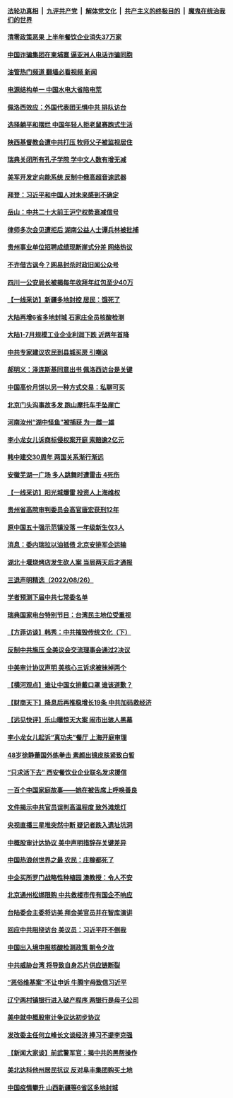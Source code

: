 ####  [法轮功真相](../../../../basic/blob/master/README.md?t=08280431) &nbsp;|&nbsp; [九评共产党](../../../../9ping.md/blob/master/README.md?t=08280431) &nbsp;|&nbsp; [解体党文化](../../../../jtdwh.md/blob/master/README.md?t=08280431)  &nbsp;|&nbsp; [共产主义的终极目的](../../../../gczydzjmd.md/blob/master/README.md?t=08280431) &nbsp;|&nbsp; [魔鬼在统治我们的世界](../../../../mgztzwmdsj.md/blob/master/README.md?t=08280431) 

#### [清零政策恶果 上半年餐饮企业消失37万家](../pages/nsc413/n13811634.md?t=08280431) 

#### [中国诈骗集团在柬埔寨 逼亚洲人电话诈骗同胞](../pages/nsc413/n13811627.md?t=08280431) 

#### [油管热门频道 翻墙必看视频 新闻](http://45.76.130.85:81/youtube.html?08280431)

#### [电源结构单一 中国水电大省陷电荒](../pages/nsc413/n13811628.md?t=08280431) 

#### [佩洛西效应：外国代表团无惧中共 排队访台](../pages/nsc413/n13811609.md?t=08280431) 

#### [选择躺平和摆烂 中国年轻人拒老鼠赛跑式生活](../pages/nsc413/n13811578.md?t=08280431) 

#### [陕西基督教会遭中共打压 牧师父子被监视居住](../pages/nsc413/n13811611.md?t=08280431) 

#### [瑞典关闭所有孔子学院 学中文人数有增无减](../pages/nsc413/n13811571.md?t=08280431) 

#### [美军开发定向能系统 反制中俄高超音速武器](../pages/nsc413/n13811549.md?t=08280431) 

#### [拜登：习近平和中国人对未来感到不确定](../pages/nsc413/n13811569.md?t=08280431) 

#### [岳山：中共二十大前王沪宁权势衰减信号](../pages/nsc413/n13811464.md?t=08280431) 

#### [律师多次会见遭拒后 湖南公益人士谭兵林被批捕](../pages/nsc413/n13811523.md?t=08280431) 

#### [贵州事业单位招聘成绩现断崖式分差 网络热议](../pages/nsc413/n13811460.md?t=08280431) 

#### [不许借古讽今？网易封杀时政旧闻公众号](../pages/nsc413/n13811333.md?t=08280431) 

#### [四川一公安局长被揭每年收拜年红包至少40万](../pages/nsc413/n13811488.md?t=08280431) 

#### [【一线采访】新疆多地封控 居民：饿死了](../pages/nsc413/n13811399.md?t=08280431) 

#### [大陆再增6省多地封城 石家庄全员核酸检测](../pages/nsc413/n13811423.md?t=08280431) 

#### [大陆1-7月规模工业企业利润下跌 近两年首降](../pages/nsc413/n13810736.md?t=08280431) 

#### [中共专家建议农民到县城买房 引嘲讽](../pages/nsc413/n13811424.md?t=08280431) 

#### [郝明义：泽连斯基同意出书 佩洛西访台是关键](../pages/nsc413/n13811133.md?t=08280431) 

#### [中国高价月饼以另一种方式交易：私聊可买](../pages/nsc413/n13811337.md?t=08280431) 

#### [北京门头沟事故多发 跑山摩托车手坠崖亡](../pages/nsc413/n13811392.md?t=08280431) 

#### [河南汝州“湖中怪鱼”被捕获 为一雌一雄](../pages/nsc413/n13811348.md?t=08280431) 

#### [李小龙女儿诉商标侵权案开庭 索赔逾2亿元](../pages/nsc413/n13811367.md?t=08280431) 

#### [韩中建交30周年 两国关系渐行渐远](../pages/nsc413/n13811343.md?t=08280431) 

#### [安徽芜湖一广场 多人跳舞时遭雷击 4死伤](../pages/nsc413/n13811261.md?t=08280431) 

#### [【一线采访】阳光城爆雷 投资人上海维权](../pages/nsc413/n13810845.md?t=08280431) 

#### [贵州省高院审判委员会高官唐宏获刑12年](../pages/nsc413/n13811130.md?t=08280431) 

#### [原中国五十强示范镇没落 一年级新生仅3人](../pages/nsc413/n13811331.md?t=08280431) 

#### [消息：委内瑞拉以油抵债 北京安排军企运输](../pages/nsc413/n13811146.md?t=08280431) 

#### [湖北十堰烧烤店发生砍人案 当局两天后才通报](../pages/nsc413/n13811075.md?t=08280431) 

#### [三退声明精选（2022/08/26）](../pages/nsc413/n13811131.md?t=08280431) 

#### [学者预测下届中共七常委名单](../pages/nsc413/n13811082.md?t=08280431) 

#### [瑞典国家电台特别节目：台湾民主地位受重视](../pages/nsc413/n13810737.md?t=08280431) 

#### [【方菲访谈】韩秀：中共摧毁传统文化（下）](../pages/nsc413/n13810993.md?t=08280431) 

#### [反制中共施压 全美议会交流理事会通过2决议](../pages/nsc413/n13811053.md?t=08280431) 

#### [中美审计协议声明 美核心三诉求被抹掉两个](../pages/nsc413/n13810979.md?t=08280431) 

#### [【横河观点】谁让中国女排戴口罩 谁该道歉？](../pages/nsc413/n13811034.md?t=08280431) 

#### [【财商天下】降息后再推稳增长19条 中共加码救经济](../pages/nsc413/n13810937.md?t=08280431) 

#### [【远见快评】乐山曝惊天大案 闹市出骇人黑幕](../pages/nsc413/n13811021.md?t=08280431) 

#### [李小龙女儿起诉“真功夫”餐厅 上海开庭审理](../pages/nsc413/n13810983.md?t=08280431) 

#### [48岁徐静蕾国外练拳击 素颜出镜皮肤紧致白皙](../pages/nsc413/n13811009.md?t=08280431) 

#### [“只求活下去” 西安餐饮业企业联名发求援信](../pages/nsc413/n13810984.md?t=08280431) 

#### [一百个中国家庭故事——她在被告席上呼唤善良](../pages/nsc413/n13805472.md?t=08280431) 

#### [文件揭示中共官员误判高温程度 致外滩熄灯](../pages/nsc413/n13810978.md?t=08280431) 

#### [央视直播三星堆突然中断 疑记者跌入遗址坑洞](../pages/nsc413/n13810971.md?t=08280431) 

#### [中概股审计达协议 美中声明措辞存关键差异](../pages/nsc413/n13810973.md?t=08280431) 

#### [中国热浪创世界之最 农民：庄稼都死了](../pages/nsc413/n13810967.md?t=08280431) 

#### [中企买所罗门战略性种植园 澳教授：令人不安](../pages/nsc413/n13810943.md?t=08280431) 

#### [北京通州松绑限购 中共救楼市传有国企不响应](../pages/nsc413/n13810637.md?t=08280431) 

#### [台陆委会主委将访美 拜会美官员并在智库演讲](../pages/nsc413/n13810778.md?t=08280431) 

#### [回应中共阻挠访台 美议员：习近平吓不倒我](../pages/nsc413/n13810941.md?t=08280431) 

#### [中国出入境申报核酸检测政策 朝令夕改](../pages/nsc413/n13810913.md?t=08280431) 

#### [中共威胁台湾 将导致自身芯片供应链断裂](../pages/nsc413/n13810928.md?t=08280431) 

#### [“恶俗维基案”不让申诉 牛腾宇母致信习近平](../pages/nsc413/n13810855.md?t=08280431) 

#### [辽宁两村镇银行进入破产程序 两银行是母子公司](../pages/nsc413/n13810761.md?t=08280431) 

#### [美中就中概股审计争议达初步协议](../pages/nsc413/n13810874.md?t=08280431) 

#### [发改委主任何立峰长文谈经济 捧习不提李克强](../pages/nsc413/n13810803.md?t=08280431) 

#### [【新闻大家谈】前武警军官：揭中共的黑帮操作](../pages/nsc413/n13810780.md?t=08280431) 

#### [美北达科他州居民抗议 反对阜丰集团购买土地](../pages/nsc413/n13810771.md?t=08280431) 

#### [中国疫情攀升 山西新疆等6省区多地封城](../pages/nsc413/n13810674.md?t=08280431) 

<img src='http://gfw-breaker.win/goodnews/indexes/nsc413.md' width='0px' height='0px'/>
